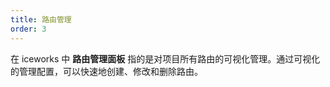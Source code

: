 ```yaml
---
title: 路由管理
order: 3
---
```


在 iceworks 中 **路由管理面板** 指的是对项目所有路由的可视化管理。通过可视化的管理配置，可以快速地创建、修改和删除路由。

